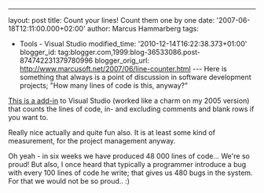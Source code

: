 ---
layout: post
title: Count your lines! Count them one by one
date: '2007-06-18T12:11:00.000+02:00'
author: Marcus Hammarberg
tags:
  - Tools - Visual Studio
modified_time: '2010-12-14T16:22:38.373+01:00'
blogger_id: tag:blogger.com,1999:blog-36533086.post-874742231379780996
blogger_orig_url: http://www.marcusoft.net/2007/06/line-counter.html ---
Here is something that always is a point of discussion in software
development projects; "How many lines of code is this, anyway?"

[This is a add-in](http://www.wndtabs.com/downloads/PLC221.zip) to
Visual Studio (worked like a charm on my 2005 version) that counts the
lines of code, in- and excluding comments and blank rows if you want
to.

Really nice actually and quite fun also. It is at least some kind of
measurement, for the project
management anyway.

Oh yeah - in six weeks we have produced 48 000 lines of code... We're so
proud! But also, I once heard that typically a programmer introduce a
bug with every 100 lines of code he write; that gives us 480 bugs in the
system. For that we would not be so proud.. :)
